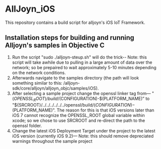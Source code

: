 # AllJoyn_iOS
This repository contains a build script for alljoyn's iOS IoT Framework. 

## Installation steps for building and running Alljoyn's samples in Objective C
1. Run the script "sudo ./alljoyn-steup.sh" will do the trick-- Note: this script will take awhile due to pulling in a large amount of data over the network; so be prepaired to wait approximately 5-10 minutes depending on the network conditions.
2. Afterwards navigate to the samples directory (the path will look something similar to this: /alljoyn-sdk/core/alljoyn/alljoyn_objc/samples/iOS).
3. After selecting a sample project change the openssl linker tag from— "$(OPENSSL_ROOT)/build/$(CONFIGURATION)-$(PLATFORM_NAME)” to "${SRCROOT}/../../../../../../openssl/build/$(CONFIGURATION)-$(PLATFORM_NAME)". The reason for this is that iOS versions later than iOS 7 cannot recognize the OPENSSL_ROOT global variable within xcode; so we chose to use SRCROOT and re-direct the path to the openssl folder.
4. Change the latest iOS Deployment Target under the project to the latest iOS version (currently iOS 9.2)— Note: this should remove depreciated warnings throughout the sample project

